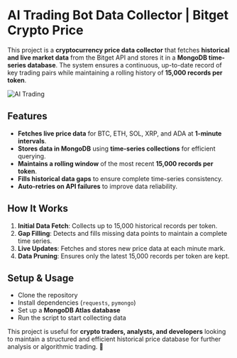 # **AI Trading Bot Data Collector | Bitget Crypto Price**  

This project is a **cryptocurrency price data collector** that fetches **historical and live market data** from the Bitget API and stores it in a **MongoDB time-series database**. The system ensures a continuous, up-to-date record of key trading pairs while maintaining a rolling history of **15,000 records per token**.

![AI Trading](https://images.pexels.com/photos/6802042/pexels-photo-6802042.jpeg)

## **Features**  
- **Fetches live price data** for BTC, ETH, SOL, XRP, and ADA at **1-minute intervals**.  
- **Stores data in MongoDB** using **time-series collections** for efficient querying.  
- **Maintains a rolling window** of the most recent **15,000 records per token**.  
- **Fills historical data gaps** to ensure complete time-series consistency.  
- **Auto-retries on API failures** to improve data reliability.  

## **How It Works**  
1. **Initial Data Fetch**: Collects up to 15,000 historical records per token.  
2. **Gap Filling**: Detects and fills missing data points to maintain a complete time series.  
3. **Live Updates**: Fetches and stores new price data at each minute mark.  
4. **Data Pruning**: Ensures only the latest 15,000 records per token are kept.  

## **Setup & Usage**  
- Clone the repository  
- Install dependencies (`requests`, `pymongo`)  
- Set up a **MongoDB Atlas database**  
- Run the script to start collecting data  

This project is useful for **crypto traders, analysts, and developers** looking to maintain a structured and efficient historical price database for further analysis or algorithmic trading. 🚀  
